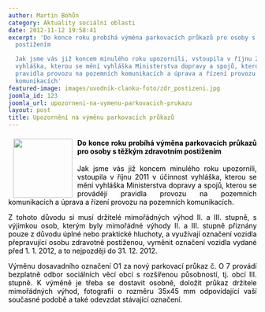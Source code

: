 ```yaml
---
author: Martin Bohůn
category: Aktuality sociální oblasti
date: 2012-11-12 19:58:41
excerpt: 'Do konce roku probíhá výměna parkovacích průkazů pro osoby s těžkým zdravotním
  postižením

  Jak jsme vás již koncem minulého roku upozornili, vstoupila v říjnu 2011 v účinnost
  vyhláška, kterou se mění vyhláška Ministerstva dopravy a spojů, kterou se provádějí
  pravidla provozu na pozemních komunikacích a úprava a řízení provozu na pozemních
  komunikacích'
featured-image: images/uvodnik-clanku-foto/zdr_postizeni.jpg
joomla_id: 123
joomla_url: upozorneni-na-vymenu-parkovacich-prukazu
layout: post
title: Upozornění na výměnu parkovacích průkazů
---
```


<h4 style="text-align: justify;">
 <img border="0" height="120" src="{{ site.baseurl }}/images/uvodnik-clanku-foto/zdr_postizeni.jpg" style="float: left; margin-left: 10px; margin-right: 10px;" width="120"/>
 <span style="color: #000000;">
  Do konce roku probíhá výměna parkovacích průkazů pro osoby s těžkým zdravotním postižením
 </span>
</h4>
<p style="text-align: justify;">
 <span style="color: #000000;">
  Jak jsme vás již koncem minulého roku upozornili, vstoupila v říjnu 2011 v účinnost vyhláška, kterou se mění vyhláška Ministerstva dopravy a spojů, kterou se provádějí pravidla provozu na pozemních komunikacích a úprava a řízení provozu na pozemních komunikacích.
 </span>
</p>
<p style="text-align: justify;">
 <span style="color: #000000;">
  Z tohoto důvodu si musí držitelé mimořádných výhod II. a III. stupně, s výjimkou osob, kterým byly mimořádné výhody II. a III. stupně přiznány pouze z důvodu úplné nebo praktické hluchoty, a využívají označení vozidla přepravující osobu zdravotně postiženou, vyměnit označení vozidla vydané před 1. 1. 2012, a to nejpozději do 31. 12. 2012.
 </span>
</p>
<p style="text-align: justify;">
 <span style="color: #000000;">
  Výměnu dosavadního označení O1 za nový parkovací průkaz č. O 7 provádí bezplatně odbor sociálních věcí obcí s rozšířenou působností, tj. obcí III. stupně. K výměně je třeba se dostavit osobně, doložit průkaz držitele mimořádných výhod, fotografii o rozměru 35x45 mm odpovídající vaší současné podobě a také odevzdat stávající označení.
 </span>
</p>